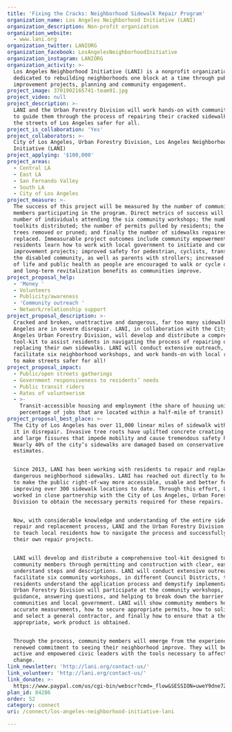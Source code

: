 ```yaml
---
title: 'Fixing the Cracks: Neighborhood Sidewalk Repair Program'
organization_name: Los Angeles Neighborhood Initiative (LANI)
organization_description: Non-profit organization
organization_website:
  - www.lani.org
organization_twitter: LANIORG
organization_facebook: LosAngelesNeighborhoodInitiative
organization_instagram: LANIORG
organization_activity: >-
  Los Angeles Neighborhood Initiative (LANI) is a nonprofit organization
  dedicated to rebuilding neighborhoods one block at a time through public
  improvement projects, planning and community engagement.
project_image: 3701902165741-team91.jpg
project_video: null
project_description: >-
  LANI and the Urban Forestry Division will work hands-on with community members
  to guide them through the process of repairing their cracked sidewalks, making
  the streets of Los Angeles safer for all.
project_is_collaboration: 'Yes'
project_collaborators: >-
  City of Los Angeles, Urban Forestry Division, Los Angeles Neighborhood
  Initiative (LANI)
project_applying: '$100,000'
project_areas:
  - Central LA
  - East LA
  - San Fernando Valley
  - South LA
  - City of Los Angeles
project_measure: >-
  The success of this project will be measured by the number of community
  members participating in the program. Direct metrics of success will be the
  number of individuals attending the six community workshops; the number of
  toolkits distributed; the number of permits pulled by residents; the number of
  trees removed or pruned; and finally the number of sidewalks repaired or
  replaced. Immeasurable project outcomes include community empowerment as
  residents learn how to work with local government to initiate and complete
  improvement projects; improved safety for pedestrian, cyclists, transit users,
  the disabled community, as well as parents with strollers; increased quality
  of life and public health as people are encouraged to walk or cycle outdoors;
  and long-term revitalization benefits as communities improve.
project_proposal_help:
  - 'Money '
  - Volunteers
  - Publicity/awareness
  - 'Community outreach '
  - Network/relationship support
project_proposal_description: >-
  Cracked and broken, unattractive and dangerous, far too many sidewalks in Los
  Angeles are in severe disrepair. LANI, in collaboration with the City of Los
  Angeles Urban Forestry Division, will develop and distribute a comprehensive
  tool-kit to assist residents in navigating the process of repairing or
  replacing their own sidewalks. LANI will conduct extensive outreach,
  facilitate six neighborhood workshops, and work hands-on with local residents
  to make streets safer for all!
project_proposal_impact:
  - Public/open streets gatherings
  - Government responsiveness to residents’ needs
  - Public transit riders
  - Rates of volunteerism
  - >-
    Transit-accessible housing and employment (the share of housing units and
    percentage of jobs that are located within a half-mile of transit)
project_proposal_best_place: >-
  The City of Los Angeles has over 11,000 linear miles of sidewalk with much of
  it in disrepair. Invasive tree roots have uplifted concrete creating cracks
  and large fissures that impede mobility and cause tremendous safety hazards.
  Nearly 40% of the city’s sidewalks are damaged based on conservative city-wide
  estimates. 


  Since 2013, LANI has been working with residents to repair and replace
  dangerous neighborhood sidewalks. LANI has reached out directly to homeowners
  to make the public right-of-way more accessible, usable and better for all,
  improving over 300 sidewalk locations to date. Through this effort, LANI has
  worked in close partnership with the City of Los Angeles, Urban Forestry
  Division to obtain the necessary permits required for these repairs. 


  Now, with considerable knowledge and understanding of the entire sidewalk
  repair and replacement process, LANI and the Urban Forestry Division are ready
  to teach local residents how to navigate the process and successfully complete
  their own repair projects.  


  LANI will develop and distribute a comprehensive tool-kit designed to walk
  community members through permitting and construction with clear, easy to
  understand steps and descriptions. LANI will conduct extensive outreach and
  facilitate six community workshops, in different Council Districts, to help
  residents understand the application process and demystify implementation. The
  Urban Forestry Division will participate at the community workshops, providing
  guidance, answering questions, and helping to break down the barrier between
  communities and local government. LANI will show community members how to take
  accurate measurements, how to secure appropriate permits, how to solicit bids
  and select a general contractor, and finally how to ensure that a thorough,
  appropriate, work product is obtained. 


  Through the process, community members will emerge from the experience with a
  renewed commitment to seeing their neighborhood improve. They will become
  active and empowered civic leaders with the tools necessary to affect local
  change.
link_newsletter: 'http://lani.org/contact-us/'
link_volunteer: 'http://lani.org/contact-us/'
link_donate: >-
  https://www.paypal.com/us/cgi-bin/webscr?cmd=_flow&SESSION=uweY9dne7ZNJCrjJAOLlyQhV9nmMigHC97MAuukmm11NQ87PK7gxZg7WKVa&dispatch=5885d80a13c0db1f8e263663d3faee8d4fe1dd75ca3bd4f11d72275b28239088
plan_id: 84286
order: 52
category: connect
uri: /connect/los-angeles-neighborhood-initiative-lani

---
```

